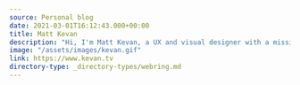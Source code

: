 ```yaml
---
source: Personal blog
date: 2021-03-01T16:12:43.000+00:00
title: Matt Kevan
description: "Hi, I'm Matt Kevan, a UX and visual designer with a mission to create innovative, people-first digital experiences."
image: "/assets/images/kevan.gif"
link: https://www.kevan.tv
directory-type: _directory-types/webring.md
---
```


